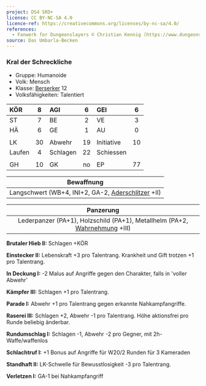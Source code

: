 ```yaml
---
project: DS4 SRD+
license: CC BY-NC-SA 4.0
licence-ref: https://creativecommons.org/licenses/by-nc-sa/4.0/
references: 
  - Fanwerk for Dungeonslayers © Christian Kennig (https://www.dungeonslayers.net/)
source: Das Umbarla-Becken
---
```


### Kral der Schreckliche

- Gruppe: Humanoide
- Volk: Mensch
- Klasse: [Berserker](../../grw/charaktere-heldenklassen-berserker.md) 12
- Volksfähigkeiten: Talentiert

| KÖR    |  8  | AGI      |  6  | GEI        |  6  |
| :----- | :-: | :------- | :-: | :--------- | :-: |
| ST     |  7  | BE       |  2  | VE         |  3  |
| HÄ     |  6  | GE       |  1  | AU         |  0  |
|        |     |          |     |            |     |
| LK     | 30  | Abwehr   | 19  | Initiative | 10  |
| Laufen |  4  | Schlagen | 22  | Schiessen  |     |
|        |     |          |     |            |     |
| GH     | 10  | GK       | no  | EP         | 77  |

|                     Bewaffnung                     |
| :------------------------------------------------: |
| Langschwert (WB+4, INI+2, GA-2, [Aderschlitzer](../../grw/talente/aderschlitzer.md) +II) |

|                                 Panzerung                                  |
| :------------------------------------------------------------------------: |
| Lederpanzer (PA+1), Holzschild (PA+1), Metallhelm (PA+2, [Wahrnehmung](../../grw/talente/wahrnehmung.md) +III) |

**Brutaler Hieb II:** Schlagen +KÖR

**Einstecker II:** Lebenskraft +3 pro Talentrang. Krankheit und Gift trotzen +1 pro Talentrang.

**In Deckung I:** -2 Malus auf Angriffe gegen den Charakter, falls in 'voller Abwehr'

**Kämpfer III:** Schlagen +1 pro Talentrang.

**Parade I:** Abwehr +1 pro Talentrang gegen erkannte Nahkampfangriffe.

**Raserei III:** Schlagen +2, Abwehr -1 pro Talentrang. Höhe aktionsfrei pro Runde beliebig änderbar.

**Rundumschlag I:** Schlagen -1, Abwehr -2 pro Gegner, mit 2h-Waffe/waffenlos

**Schlachtruf I:** +1 Bonus auf Angriffe für W20/2 Runden für 3 Kameraden

**Standhaft II:** LK-Schwelle für Bewusstlosigkeit -3 pro Talentrang.

**Verletzen I:** GA-1 bei Nahkampfangriff

